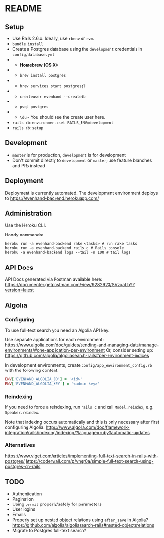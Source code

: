 # README

## Setup
* Use Rails 2.6.x. Ideally, use `rbenv` or `rvm`.
* `bundle install`
* Create a Postgres database using the `development` credentials in `config/database.yml`.
* * **Homebrew (OS X):**
* * `brew install postgres`
* * `brew services start postgresql`
* * `createuser evenhand --createdb`
* * `psql postgres`
* * `\du` - You should see the create user here.
* `rails db:environment:set RAILS_ENV=development`
* `rails db:setup`

## Development
* `master` is for production, `development` is for development
* Don't commit directly to `development` or `master`; use feature branches and PRs instead

## Deployment
Deployment is currently automated.
The development environment deploys to https://evenhand-backend.herokuapp.com/

## Administration
Use the Heroku CLI.

Handy commands:
```
heroku run -a evenhand-backend rake <tasks> # run rake tasks
heroku run -a evenhand-backend rails c # Rails console
heroku -a evenhand-backend logs --tail -n 100 # tail logs
```

## API Docs
API Docs generated via Postman available here: https://documenter.getpostman.com/view/9282923/SVzxaLbY?version=latest

## Algolia
### Configuring
To use full-text search you need an Algolia API key.

Use separate applications for each environment: https://www.algolia.com/doc/guides/sending-and-managing-data/manage-environments/#one-application-per-environment
Or, consider setting up: https://github.com/algolia/algoliasearch-rails#per-environment-indices

In development environments, create `config/app_environment_config.rb` with the following content:
```ruby
ENV['EVENHAND_ALGOLIA_ID'] = '<id>'
ENV['EVENHAND_ALGOLIA_KEY'] = '<admin key>'
```

### Reindexing
If you need to force a reindexing, run `rails c` and call `Model.reindex`, e.g. `Speaker.reindex`.

Note that indexing occurs automatically and this is only necessary after first configuring Algolia.
https://www.algolia.com/doc/framework-integration/rails/indexing/indexing/?language=ruby#automatic-updates 

### Alternatives
https://www.viget.com/articles/implementing-full-text-search-in-rails-with-postgres/
https://coderwall.com/p/vngr0a/simple-full-text-search-using-postgres-on-rails 

## TODO
* Authentication
* Pagination
* Using `permit` properly/safely for parameters
* User logins
* Emails
* Properly set up nested object relations using `after_save` in Algolia? https://github.com/algolia/algoliasearch-rails#nested-objectsrelations 
* Migrate to Postgres full-text search?
